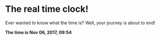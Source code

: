 # The real time clock!

Ever wanted to know what the time is? Well, your journey is about to end!

**The time is Nov 06, 2017, 09:54**